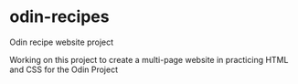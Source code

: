 # odin-recipes
Odin recipe website project

Working on this project to create a multi-page website in practicing HTML and CSS for the Odin Project
